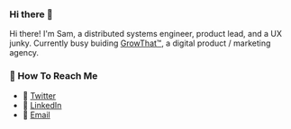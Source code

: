 ### Hi there 👋

Hi there! I'm Sam, a distributed systems engineer, product lead, and a UX junky. Currently busy buiding [GrowThat™️](https://growthat.agency), a digital product / marketing agency.

### 📧 How To Reach Me
- 🐣 [Twitter](https://twitter.com/samcraigdev)
- 💼 [LinkedIn](https://www.linkedin.com/in/samcraigdev/)
- 📧 [Email](mailto:contact@samcraig.io)
